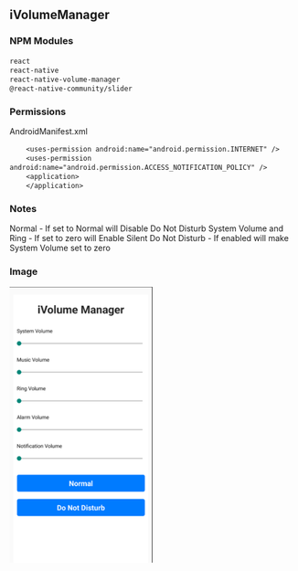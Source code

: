 ## iVolumeManager
### NPM Modules
```
react
react-native
react-native-volume-manager
@react-native-community/slider
```
### Permissions
AndroidManifest.xml
```
    <uses-permission android:name="android.permission.INTERNET" />
    <uses-permission android:name="android.permission.ACCESS_NOTIFICATION_POLICY" />
    <application>
    </application>
```
### Notes
Normal - If set to Normal will Disable Do Not Disturb
System Volume and Ring - If set to zero will Enable Silent
Do Not Disturb - If enabled will make System Volume set to zero

### Image
<img src="https://github.com/pollyolly/iVolumeManager/blob/main/ivolume_manager.png" width=250 />